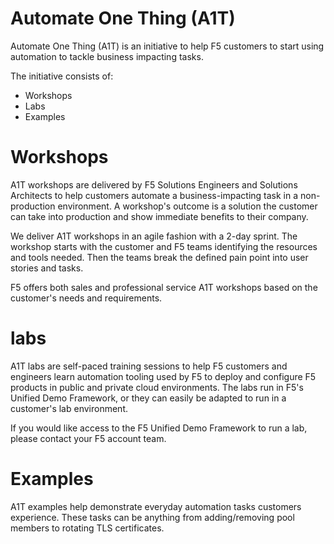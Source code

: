 # Automate One Thing (A1T)
Automate One Thing (A1T) is an initiative to help F5 customers to start using automation to tackle business impacting tasks.

The initiative consists of:
 - Workshops
 - Labs
 - Examples

# Workshops
A1T workshops are delivered by F5 Solutions Engineers and Solutions Architects to help customers automate a business-impacting task in a non-production environment.  A workshop's outcome is a solution the customer can take into production and show immediate benefits to their company.

We deliver A1T workshops in an agile fashion with a 2-day sprint.  The workshop starts with the customer and F5 teams identifying the resources and tools needed. Then the teams break the defined pain point into user stories and tasks. 

F5 offers both sales and professional service A1T workshops based on the customer's needs and requirements. 

# labs
A1T labs are self-paced training sessions to help F5 customers and engineers learn automation tooling used by F5 to deploy and configure F5 products in public and private cloud environments.  The labs run in F5's Unified Demo Framework, or they can easily be adapted to run in a customer's lab environment. 

If you would like access to the F5 Unified Demo Framework to run a lab, please contact your F5 account team. 

# Examples
A1T examples help demonstrate everyday automation tasks customers experience.  These tasks can be anything from adding/removing pool members to rotating TLS certificates. 
